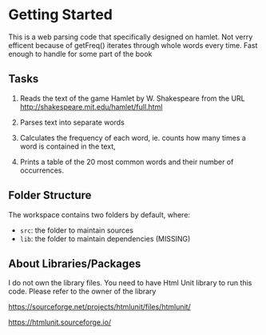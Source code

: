 # Getting Started

This is a web parsing code that specifically designed on hamlet. Not verry efficent because of getFreq() iterates through whole words every time. Fast enough to handle for some part of the book

## Tasks

 1. Reads the text of the game Hamlet by W. Shakespeare from the URL
  http://shakespeare.mit.edu/hamlet/full.html 

 2. Parses text into separate words 

 3. Calculates the frequency of each word, ie. counts how many times a word is contained in the text, 

 4. Prints a table of the 20 most common words and their number of occurrences.

## Folder Structure

The workspace contains two folders by default, where:

- `src`: the folder to maintain sources
- `lib`: the folder to maintain dependencies (MISSING)

## About Libraries/Packages

I do not own the library files. You need to have Html Unit library to run this code. Please refer to the owner of the library 

https://sourceforge.net/projects/htmlunit/files/htmlunit/ 

https://htmlunit.sourceforge.io/